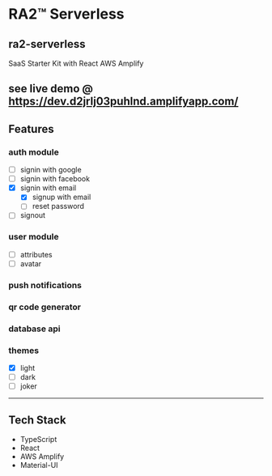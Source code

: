 # RA2™ Serverless

## ra2-serverless

SaaS Starter Kit with React AWS Amplify

## see live demo @ https://dev.d2jrlj03puhlnd.amplifyapp.com/

## Features

### auth module

- [ ] signin with google
- [ ] signin with facebook
- [x] signin with email
  - [x] signup with email
  - [ ] reset password
- [ ] signout

### user module

- [ ] attributes
- [ ] avatar

### push notifications

### qr code generator

### database api

### themes

- [x] light
- [ ] dark
- [ ] joker

---

## Tech Stack

- TypeScript
- React
- AWS Amplify
- Material-UI
